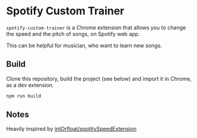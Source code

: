 # Spotify Custom Trainer

`spotify-custom-trainer` is a Chrome extension that allows you to change the speed and the pitch of songs, on Spotify web app.

This can be helpful for musician, who want to learn new songs.

## Build

Clone this repository, build the project (see below) and import it in Chrome, as a dev extension.

```sh
npm run build
```

## Notes

Heavily inspired by [intOrfloat/spotitySpeedExtension](https://github.com/intOrfloat/spotitySpeedExtension)
